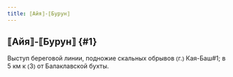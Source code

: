 ```yaml
---
title: ⟦Айя⟧-⟦Бурун⟧
---
```

## ⟦Айя⟧-⟦Бурун⟧ {#1}

Выступ береговой линии, подножие скальных обрывов ⦅г.⦆ Кая-Баш#1; в 5 км к ⦅З⦆ от Балаклавской бухты.
